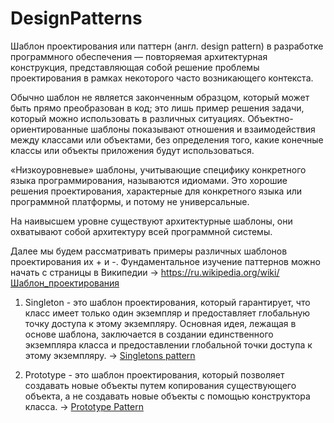# DesignPatterns
Шаблон проектирования или паттерн (англ. design pattern) в разработке программного обеспечения — повторяемая архитектурная конструкция, представляющая собой решение проблемы проектирования в рамках некоторого часто возникающего контекста.

Обычно шаблон не является законченным образцом, который может быть прямо преобразован в код; это лишь пример решения задачи, который можно использовать в различных ситуациях. Объектно-ориентированные шаблоны показывают отношения и взаимодействия между классами или объектами, без определения того, какие конечные классы или объекты приложения будут использоваться.

«Низкоуровневые» шаблоны, учитывающие специфику конкретного языка программирования, называются идиомами. Это хорошие решения проектирования, характерные для конкретного языка или программной платформы, и потому не универсальные.

На наивысшем уровне существуют архитектурные шаблоны, они охватывают собой архитектуру всей программной системы.

Далее мы будем рассматривать примеры различных шаблонов проектирования их + и -. Фундаментальное изучение паттернов можно начать с страницы в Википедии -> https://ru.wikipedia.org/wiki/Шаблон_проектирования

1. Singleton - это шаблон проектирования, который гарантирует, что класс имеет только один экземпляр и предоставляет глобальную точку доступа к этому экземпляру. Основная идея, лежащая в основе шаблона, заключается в создании единственного экземпляра класса и предоставлении глобальной точки доступа к этому экземпляру.
-> [Singletons pattern](https://github.com/IgorMartynkin1981/DesignPatterns/tree/master/src/main/java/org/example/singletons)

2. Prototype - это шаблон проектирования, который позволяет создавать новые объекты путем копирования существующего объекта, а не создавать новые объекты с помощью конструктора класса.
-> [Prototype Pattern](https://github.com/IgorMartynkin1981/DesignPatterns/tree/master/src/main/java/org/example/prototype)
